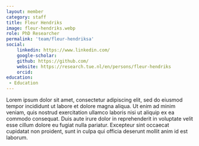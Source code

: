 ```yaml
---
layout: member
category: staff
title: Fleur Hendriks
image: fleur-hendriks.webp 
role: PhD Researcher
permalink: 'team/fleur-hendriksa'
social:
    linkedin: https://www.linkedin.com/
    google-scholar: 
    github: https://github.com/
    website: https://research.tue.nl/en/persons/fleur-hendriks
    orcid: 
education:
 - Education
---
```


Lorem ipsum dolor sit amet, consectetur adipiscing elit, sed do eiusmod tempor incididunt ut labore et dolore magna aliqua. Ut enim ad minim veniam, quis nostrud exercitation ullamco laboris nisi ut aliquip ex ea commodo consequat. Duis aute irure dolor in reprehenderit in voluptate velit esse cillum dolore eu fugiat nulla pariatur. Excepteur sint occaecat cupidatat non proident, sunt in culpa qui officia deserunt mollit anim id est laborum.
